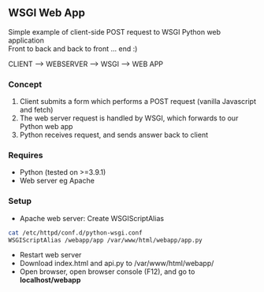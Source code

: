 ## WSGI Web App
Simple example of client-side POST request to WSGI Python web application  
Front to back and back to front ... end :)  

CLIENT --> WEBSERVER --> WSGI --> WEB APP

### Concept
1. Client submits a form which performs a POST request (vanilla Javascript and fetch)  
2. The web server request is handled by WSGI, which forwards to our Python web app  
3. Python receives request, and sends answer back to client  

### Requires
* Python (tested on >=3.9.1)
* Web server eg Apache

### Setup
* Apache web server: Create WSGIScriptAlias
```bash
cat /etc/httpd/conf.d/python-wsgi.conf
WSGIScriptAlias /webapp/app /var/www/html/webapp/app.py
```
* Restart web server
* Download index.html and api.py to /var/www/html/webapp/
* Open browser, open browser console (F12), and go to **localhost/webapp**


